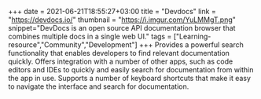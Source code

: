 +++
date = 2021-06-21T18:55:27+03:00
title = "Devdocs"
link = "https://devdocs.io/"
thumbnail = "https://i.imgur.com/YuLMMgT.png"
snippet="DevDocs is an open source API documentation browser that combines multiple docs in a single web UI."
tags = ["Learning-resource","Community","Development"]
+++ 
Provides a powerful search functionality that enables developers to find relevant documentation quickly. 
Offers integration with a number of other apps, such as code editors and IDEs to quickly and easily search for documentation from within the app in use.
Supports a number of keyboard shortcuts that make it easy to navigate the interface and search for documentation.
